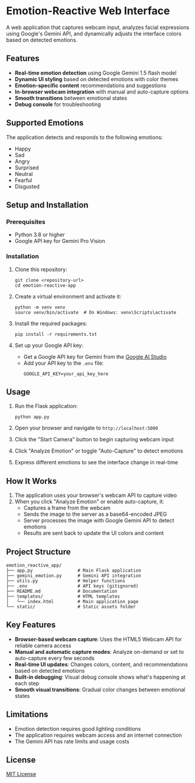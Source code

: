 # Emotion-Reactive Web Interface

A web application that captures webcam input, analyzes facial expressions using Google's Gemini API, and dynamically adjusts the interface colors based on detected emotions.

## Features

- **Real-time emotion detection** using Google Gemini 1.5 flash model
- **Dynamic UI styling** based on detected emotions with color themes
- **Emotion-specific content** recommendations and suggestions
- **In-browser webcam integration** with manual and auto-capture options
- **Smooth transitions** between emotional states
- **Debug console** for troubleshooting

## Supported Emotions

The application detects and responds to the following emotions:
- Happy
- Sad
- Angry
- Surprised
- Neutral
- Fearful
- Disgusted

## Setup and Installation

### Prerequisites

- Python 3.8 or higher
- Google API key for Gemini Pro Vision

### Installation

1. Clone this repository:
   ```
   git clone <repository-url>
   cd emotion-reactive-app
   ```

2. Create a virtual environment and activate it:
   ```
   python -m venv venv
   source venv/bin/activate  # On Windows: venv\Scripts\activate
   ```

3. Install the required packages:
   ```
   pip install -r requirements.txt
   ```

4. Set up your Google API key:
   - Get a Google API key for Gemini from the [Google AI Studio](https://makersuite.google.com/app/apikey)
   - Add your API key to the `.env` file:
     ```
     GOOGLE_API_KEY=your_api_key_here
     ```

## Usage

1. Run the Flask application:
   ```
   python app.py
   ```

2. Open your browser and navigate to `http://localhost:5000`

3. Click the "Start Camera" button to begin capturing webcam input

4. Click "Analyze Emotion" or toggle "Auto-Capture" to detect emotions

5. Express different emotions to see the interface change in real-time

## How It Works

1. The application uses your browser's webcam API to capture video
2. When you click "Analyze Emotion" or enable auto-capture, it:
   - Captures a frame from the webcam
   - Sends the image to the server as a base64-encoded JPEG
   - Server processes the image with Google Gemini API to detect emotions
   - Results are sent back to update the UI colors and content

## Project Structure

```
emotion_reactive_app/
├── app.py                 # Main Flask application
├── gemini_emotion.py      # Gemini API integration
├── utils.py               # Helper functions
├── .env                   # API keys (gitignored)
├── README.md              # Documentation
├── templates/             # HTML templates
│   └── index.html         # Main application page
└── static/                # Static assets folder
```

## Key Features

- **Browser-based webcam capture**: Uses the HTML5 Webcam API for reliable camera access
- **Manual and automatic capture modes**: Analyze on-demand or set to auto-capture every few seconds
- **Real-time UI updates**: Changes colors, content, and recommendations based on detected emotions
- **Built-in debugging**: Visual debug console shows what's happening at each step
- **Smooth visual transitions**: Gradual color changes between emotional states

## Limitations

- Emotion detection requires good lighting conditions
- The application requires webcam access and an internet connection
- The Gemini API has rate limits and usage costs

## License

[MIT License](LICENSE)
